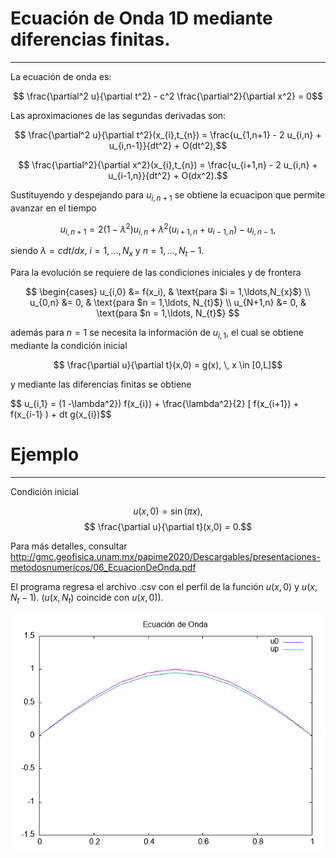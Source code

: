 # Ecuación de Onda 1D mediante diferencias finitas.
------------

La ecuación de onda es:

$$ \frac{\partial^2 u}{\partial t^2} - c^2 \frac{\partial^2}{\partial x^2} = 0$$

Las aproximaciones de las segundas derivadas son:

$$ \frac{\partial^2 u}{\partial t^2}(x_{i},t_{n}) = \frac{u_{1,n+1} - 2 u_{i,n} + u_{i,n-1}}{dt^2} + O(dt^2),$$

$$ \frac{\partial^2}{\partial x^2}(x_{i},t_{n}) = \frac{u_{i+1,n} - 2 u_{i,n} + u_{i-1,n}}{dt^2} + O(dx^2).$$

Sustituyendo y despejando para $u_{i,n+1}$ se obtiene la ecuacipon que permite avanzar en el tiempo

$$ u_{i,n+1} = 2(1 - \lambda^{2})u_{i,n} + \lambda^{2} ( u_{i+1,n} + u_{i-1,n} ) - u_{i,n-1},$$

siendo $\lambda = c dt/dx$, $i = 1,\ldots,N_{x}$ y $n = 1,\ldots, N_{t} - 1$.

Para la evolución se requiere de las condiciones iniciales y de frontera

$$ \begin{cases}
u_{i,0} &= f(x_i), & \text{para $i = 1,\ldots,N_{x}$} \\
u_{0,n} &= 0, & \text{para $n = 1,\ldots, N_{t}$} \\
u_{N+1,n} &= 0, & \text{para $n = 1,\ldots, N_{t}$} $$

además para $n=1$ se necesita la información de $u_{i,1}$, el cual se obtiene mediante la condición inicial

$$ \frac{\partial u}{\partial t}(x,0) = g(x), \, x \in [0,L]$$

y mediante las diferencias finitas se obtiene

$$ u_{i,1} = (1 -\lambda^2}) f(x_{i}) + \frac{\lambda^2}{2} [ f(x_{i+1}) + f(x_{i-1} ) + dt g(x_{i})$$

# Ejemplo
-----------

Condición inicial

$$ u(x,0) = \sin(\pi x),$$
$$ \frac{\partial u}{\partial t}(x,0) = 0.$$

Para más detalles, consultar http://gmc.geofisica.unam.mx/papime2020/Descargables/presentaciones-metodosnumericos/06_EcuacionDeOnda.pdf

El programa regresa el archivo .csv con el perfil de la función $u(x,0)$ y $u(x,N_{t} -1)$. ($u(x,N_{t})$ coincide con $u(x,0)$).

![Gráfica](grafica.png)

